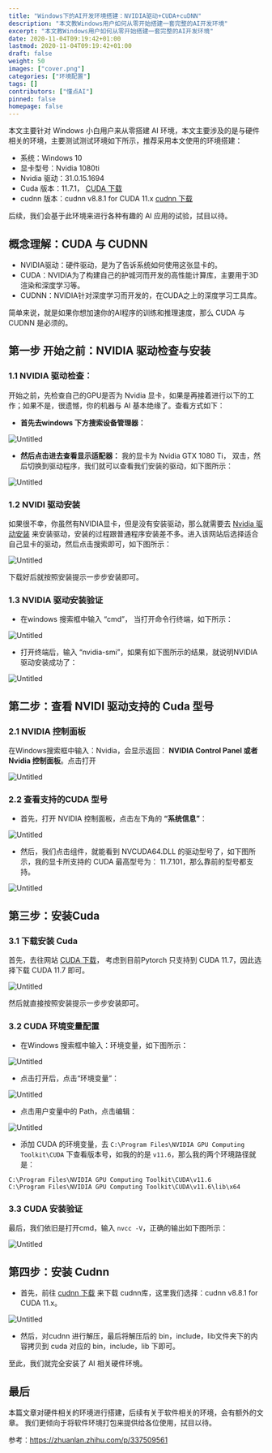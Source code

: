 ```yaml
---
title: "Windows下的AI开发环境搭建：NVIDIA驱动+CUDA+cuDNN"
description: "本文教Windows用户如何从零开始搭建一套完整的AI开发环境"
excerpt: "本文教Windows用户如何从零开始搭建一套完整的AI开发环境"
date: 2020-11-04T09:19:42+01:00
lastmod: 2020-11-04T09:19:42+01:00
draft: false
weight: 50
images: ["cover.png"]
categories: ["环境配置"]
tags: []
contributors: ["懂点AI"]
pinned: false
homepage: false
---
```

本文主要针对 Windows 小白用户来从零搭建 AI 环境，本文主要涉及的是与硬件相关的环境，主要测试测试环境如下所示，推荐采用本文使用的环境搭建：

- 系统：Windows 10
- 显卡型号：Nvidia 1080ti
- Nvidia 驱动：31.0.15.1694
- Cuda 版本：11.7.1， [CUDA 下载](https://developer.nvidia.com/cuda-toolkit-archive)
- cudnn 版本：cudnn v8.8.1 for CUDA 11.x [cudnn 下载](https://developer.nvidia.com/rdp/cudnn-download)

后续，我们会基于此环境来进行各种有趣的 AI 应用的试验，拭目以待。

## 概念理解：CUDA 与 CUDNN

- NVIDIA驱动：硬件驱动，是为了告诉系统如何使用这张显卡的。
- CUDA：NVIDIA为了构建自己的护城河而开发的高性能计算库，主要用于3D渲染和深度学习等。
- CUDNN：NVIDIA针对深度学习而开发的，在CUDA之上的深度学习工具库。

简单来说，就是如果你想加速你的AI程序的训练和推理速度，那么 CUDA 与 CUDNN 是必须的。

## 第一步 开始之前：NVIDIA 驱动检查与安装

### 1.1 NVIDIA 驱动检查：

开始之前，先检查自己的GPU是否为 Nvidia 显卡，如果是再接着进行以下的工作；如果不是，很遗憾，你的机器与 AI 基本绝缘了。查看方式如下：

- **首先去windows 下方搜索设备管理器：**

![Untitled](Untitled.png)

- **然后点击进去查看显示适配器：** 我的显卡为 Nvidia GTX 1080 Ti， 双击，然后切换到驱动程序，我们就可以查看我们安装的驱动，如下图所示：

![Untitled](Untitled%201.png)

### 1.2 NVIDI 驱动安装

如果很不幸，你虽然有NVIDIA显卡，但是没有安装驱动，那么就需要去 [Nvidia 驱动安装](https://www.nvidia.cn/Download/index.aspx?lang=cn) 来安装驱动，安装的过程跟普通程序安装差不多。进入该网站后选择适合自己显卡的驱动，然后点击搜索即可，如下图所示：

![Untitled](Untitled%202.png)

下载好后就按照安装提示一步步安装即可。

### 1.3 NVIDIA 驱动安装验证

- 在windows 搜索框中输入 “cmd”， 当打开命令行终端，如下所示：

![Untitled](Untitled%203.png)

- 打开终端后，输入 “nvidia-smi”，如果有如下图所示的结果，就说明NVIDIA驱动安装成功了：

![Untitled](Untitled%204.png)

## 第二步：查看 NVIDI 驱动支持的 Cuda 型号

### 2.1 NVIDIA 控制面板

在Windows搜索框中输入：Nvidia，会显示返回： **NVIDIA Control Panel 或者 Nvidia 控制面板**。点击打开

![Untitled](Untitled%205.png)

### 2.2 查看支持的CUDA 型号

- 首先，打开 NVIDIA 控制面板，点击左下角的 **“系统信息”**：

![Untitled](Untitled%206.png)

- 然后，我们点击组件，就能看到 NVCUDA64.DLL 的驱动型号了，如下图所示，我的显卡所支持的 CUDA 最高型号为： 11.7.101，那么靠前的型号都支持。

![Untitled](Untitled%207.png)

## 第三步：安装Cuda

### 3.1 下载安装 Cuda

首先，去往网站 [CUDA 下载](https://developer.nvidia.com/cuda-toolkit-archive)， 考虑到目前Pytorch 只支持到 CUDA 11.7，因此选择下载 CUDA 11.7 即可。

![Untitled](Untitled%208.png)

然后就直接按照安装提示一步步安装即可。

### 3.2 CUDA 环境变量配置

- 在Windows 搜索框中输入：环境变量，如下图所示：

![Untitled](Untitled%209.png)

- 点击打开后，点击“环境变量”：

![Untitled](Untitled%2010.png)

- 点击用户变量中的 Path，点击编辑：

![Untitled](Untitled%2011.png)

- 添加 CUDA 的环境变量，去 `C:\Program Files\NVIDIA GPU Computing Toolkit\CUDA` 下查看版本号，如我的的是 `v11.6`，那么我的两个环境路径就是：

```
C:\Program Files\NVIDIA GPU Computing Toolkit\CUDA\v11.6
C:\Program Files\NVIDIA GPU Computing Toolkit\CUDA\v11.6\lib\x64
```

### 3.3 CUDA 安装验证

最后，我们依旧是打开cmd，输入 `nvcc -V`，正确的输出如下图所示：

![Untitled](Untitled%2012.png)

## 第四步：安装 Cudnn

- 首先，前往 [cudnn 下载](https://developer.nvidia.com/rdp/cudnn-download) 来下载 cudnn库，这里我们选择：cudnn v8.8.1 for CUDA 11.x。

![Untitled](Untitled%2013.png)

- 然后，对cudnn 进行解压，最后将解压后的 bin，include，lib文件夹下的内容拷贝到 cuda 对应的 bin，include，lib 下即可。

至此，我们就完全安装了 AI 相关硬件环境。

## 最后

本篇文章对硬件相关的环境进行搭建，后续有关于软件相关的环境，会有额外的文章。 我们更倾向于将软件环境打包来提供给各位使用，拭目以待。

参考：https://zhuanlan.zhihu.com/p/337509561